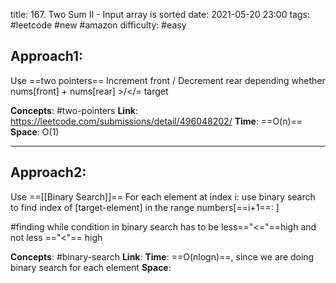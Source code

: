 title: 167. Two Sum II - Input array is sorted
date: 2021-05-20 23:00
tags: #leetcode #new #amazon
difficulty: #easy 

## Approach1:
Use ==two pointers==
Increment front / Decrement rear depending whether nums[front] + nums[rear] >/</= target

**Concepts**: #two-pointers
**Link**: https://leetcode.com/submissions/detail/496048202/
**Time**: ==O(n)==
**Space**: O(1)

---
## Approach2:
Use ==[[Binary Search]]==
For each element at index i:
use binary search to find index of [target-element] in the range numbers[==i+1==: ]

#finding while condition in binary search has to be less=="<="==high and not less =="<"== high

**Concepts**: #binary-search
**Link**: 
**Time**: ==O(nlogn)==, since we are doing binary search for each element
**Space**: